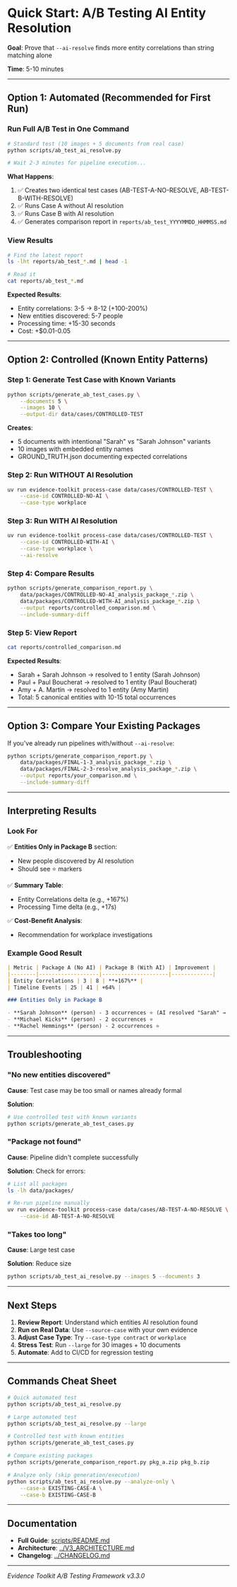 # Quick Start: A/B Testing AI Entity Resolution

**Goal**: Prove that `--ai-resolve` finds more entity correlations than string matching alone

**Time**: 5-10 minutes

---

## Option 1: Automated (Recommended for First Run)

### Run Full A/B Test in One Command

```bash
# Standard test (10 images + 5 documents from real case)
python scripts/ab_test_ai_resolve.py

# Wait 2-3 minutes for pipeline execution...
```

**What Happens**:
1. ✅ Creates two identical test cases (AB-TEST-A-NO-RESOLVE, AB-TEST-B-WITH-RESOLVE)
2. ✅ Runs Case A without AI resolution
3. ✅ Runs Case B with AI resolution
4. ✅ Generates comparison report in `reports/ab_test_YYYYMMDD_HHMMSS.md`

### View Results

```bash
# Find the latest report
ls -lht reports/ab_test_*.md | head -1

# Read it
cat reports/ab_test_*.md
```

**Expected Results**:
- Entity correlations: 3-5 → 8-12 (+100-200%)
- New entities discovered: 5-7 people
- Processing time: +15-30 seconds
- Cost: +$0.01-0.05

---

## Option 2: Controlled (Known Entity Patterns)

### Step 1: Generate Test Case with Known Variants

```bash
python scripts/generate_ab_test_cases.py \
    --documents 5 \
    --images 10 \
    --output-dir data/cases/CONTROLLED-TEST
```

**Creates**:
- 5 documents with intentional "Sarah" vs "Sarah Johnson" variants
- 10 images with embedded entity names
- GROUND_TRUTH.json documenting expected correlations

### Step 2: Run WITHOUT AI Resolution

```bash
uv run evidence-toolkit process-case data/cases/CONTROLLED-TEST \
    --case-id CONTROLLED-NO-AI \
    --case-type workplace
```

### Step 3: Run WITH AI Resolution

```bash
uv run evidence-toolkit process-case data/cases/CONTROLLED-TEST \
    --case-id CONTROLLED-WITH-AI \
    --case-type workplace \
    --ai-resolve
```

### Step 4: Compare Results

```bash
python scripts/generate_comparison_report.py \
    data/packages/CONTROLLED-NO-AI_analysis_package_*.zip \
    data/packages/CONTROLLED-WITH-AI_analysis_package_*.zip \
    --output reports/controlled_comparison.md \
    --include-summary-diff
```

### Step 5: View Report

```bash
cat reports/controlled_comparison.md
```

**Expected Results**:
- Sarah + Sarah Johnson → resolved to 1 entity (Sarah Johnson)
- Paul + Paul Boucherat → resolved to 1 entity (Paul Boucherat)
- Amy + A. Martin → resolved to 1 entity (Amy Martin)
- Total: 5 canonical entities with 10-15 total occurrences

---

## Option 3: Compare Your Existing Packages

If you've already run pipelines with/without `--ai-resolve`:

```bash
python scripts/generate_comparison_report.py \
    data/packages/FINAL-1-3_analysis_package_*.zip \
    data/packages/FINAL-2-3-resolve_analysis_package_*.zip \
    --output reports/your_comparison.md \
    --include-summary-diff
```

---

## Interpreting Results

### Look For

✅ **Entities Only in Package B** section:
- New people discovered by AI resolution
- Should see ⭐ markers

✅ **Summary Table**:
- Entity Correlations delta (e.g., +167%)
- Processing Time delta (e.g., +17s)

✅ **Cost-Benefit Analysis**:
- Recommendation for workplace investigations

### Example Good Result

```markdown
| Metric | Package A (No AI) | Package B (With AI) | Improvement |
|--------|-------------------|---------------------|-------------|
| Entity Correlations | 3 | 8 | **+167%** |
| Timeline Events | 25 | 41 | +64% |

### Entities Only in Package B

- **Sarah Johnson** (person) - 3 occurrences ⭐ (AI resolved "Sarah" → "Sarah Johnson")
- **Michael Kicks** (person) - 2 occurrences ⭐
- **Rachel Hemmings** (person) - 2 occurrences ⭐
```

---

## Troubleshooting

### "No new entities discovered"

**Cause**: Test case may be too small or names already formal

**Solution**:
```bash
# Use controlled test with known variants
python scripts/generate_ab_test_cases.py
```

### "Package not found"

**Cause**: Pipeline didn't complete successfully

**Solution**: Check for errors:
```bash
# List all packages
ls -lh data/packages/

# Re-run pipeline manually
uv run evidence-toolkit process-case data/cases/AB-TEST-A-NO-RESOLVE \
    --case-id AB-TEST-A-NO-RESOLVE
```

### "Takes too long"

**Cause**: Large test case

**Solution**: Reduce size
```bash
python scripts/ab_test_ai_resolve.py --images 5 --documents 3
```

---

## Next Steps

1. **Review Report**: Understand which entities AI resolution found
2. **Run on Real Data**: Use `--source-case` with your own evidence
3. **Adjust Case Type**: Try `--case-type contract` or `workplace`
4. **Stress Test**: Run `--large` for 30 images + 10 documents
5. **Automate**: Add to CI/CD for regression testing

---

## Commands Cheat Sheet

```bash
# Quick automated test
python scripts/ab_test_ai_resolve.py

# Large automated test
python scripts/ab_test_ai_resolve.py --large

# Controlled test with known entities
python scripts/generate_ab_test_cases.py

# Compare existing packages
python scripts/generate_comparison_report.py pkg_a.zip pkg_b.zip

# Analyze only (skip generation/execution)
python scripts/ab_test_ai_resolve.py --analyze-only \
    --case-a EXISTING-CASE-A \
    --case-b EXISTING-CASE-B
```

---

## Documentation

- **Full Guide**: [scripts/README.md](README.md)
- **Architecture**: [../V3_ARCHITECTURE.md](../V3_ARCHITECTURE.md)
- **Changelog**: [../CHANGELOG.md](../CHANGELOG.md)

---

_Evidence Toolkit A/B Testing Framework v3.3.0_
